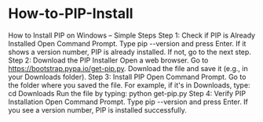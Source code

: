# How-to-PIP-Install

How to Install PIP on Windows – Simple Steps
Step 1: Check if PIP is Already Installed
Open Command Prompt.
Type pip --version and press Enter.
If it shows a version number, PIP is already installed. If not, go to the next step.
Step 2: Download the PIP Installer
Open a web browser.
Go to https://bootstrap.pypa.io/get-pip.py.
Download the file and save it (e.g., in your Downloads folder).
Step 3: Install PIP
Open Command Prompt.
Go to the folder where you saved the file.
For example, if it's in Downloads, type:
cd Downloads
Run the file by typing:
python get-pip.py
Step 4: Verify PIP Installation
Open Command Prompt.
Type pip --version and press Enter.
If you see a version number, PIP is installed successfully.
